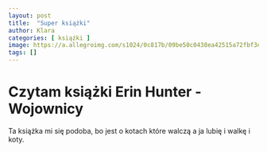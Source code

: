 ```yaml
---
layout: post
title:  "Super książki"
author: Klara
categories: [ książki ]
image: https://a.allegroimg.com/s1024/0c817b/09be50c0438ea42515a72fbf3e9f
tags: []
---
```


# Czytam książki Erin Hunter - Wojownicy
Ta książka mi się podoba, bo jest o kotach które walczą a ja lubię i walkę i koty.

